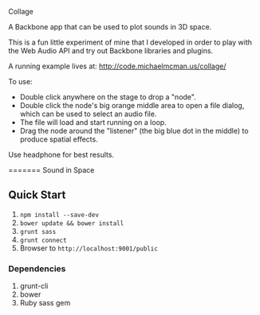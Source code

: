 Collage

A Backbone app that can be used to plot sounds in 3D space.

This is a fun little experiment of mine that I developed in order to play with the Web Audio API and try out Backbone libraries and plugins.

A running example lives at: http://code.michaelmcman.us/collage/

To use:

* Double click anywhere on the stage to drop a "node".
* Double click the node's big orange middle area to open a file dialog, which can be used to select an audio file.
* The file will load and start running on a loop. 
* Drag the node around the "listener" (the big blue dot in the middle) to produce spatial effects.

Use headphone for best results.

=======
Sound in Space
## Quick Start
1. `npm install --save-dev`
1. `bower update && bower install`
1. `grunt sass`
1. `grunt connect`
1. Browser to `http://localhost:9001/public`

### Dependencies
1. grunt-cli
1. bower
1. Ruby sass gem
